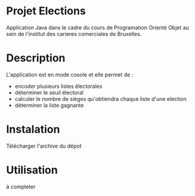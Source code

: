 # **Projet Elections**
  Application Java dans le cadre du cours de Programation Orienté Objet au sein de l'institut des carieres comerciales de Bruxelles.

# **Description**
  L'application est en mode cosole et elle permet de :
* encoder plusieurs listes électorales
* déterminer le seuil électoral
* calculer le nombre de sièges qu'obtiendra chaque liste d'une election
* déterminer la liste gagnante

# **Instalation**
  Télécharger l'archive du dépot
  
# **Utilisation**
  à completer 
